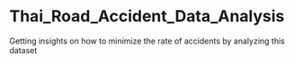 # Thai_Road_Accident_Data_Analysis
Getting insights on how to minimize the rate of accidents  by analyzing this dataset


